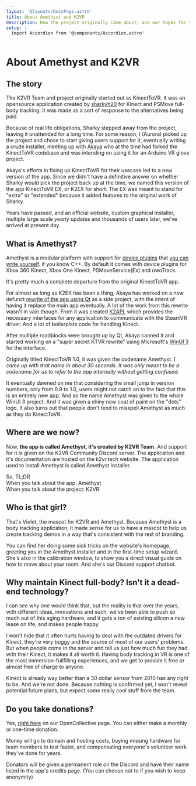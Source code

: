 ```yaml
---
layout: '@layouts/DocsPage.astro'
title: About Amethyst and K2VR
description: How the project originally came about, and our hopes for the future
setup: | 
  import Accordion from '@components/Accordion.astro'
---
```

# About Amethyst and K2VR
## The story
The K2VR Team and project originally started out as KinectToVR. It was an opensource application created by [sharkyh20](https://github.com/sharkyh20) for Kinect and PSMove full-body tracking. It was made as a sort of response to the alternatives being paid.

Because of real life obligations, Sharky stepped away from the project, leaving it unattended for a long time. For some reason, I (Aurora) picked up the project and chose to start giving users support for it, eventually writing a crude installer, meeting up with [Akaya](https://github.com/KimihikoAkayasaki) who at the time had forked the KinectToVR codebase and was intending on using it for an Arduino VR glove project.

Akaya's efforts in fixing up KinectToVR for their usecase led to a new version of the app. Since we didn't have a definitive answer on whether Sharky would pick the project back up at the time, we named this version of the app KinectToVR EX, or K2EX for short. The EX was meant to stand for "extra" or "extended" because it added features to the original work of Sharky.

Years have passed, and an official website, custom graphical installer, multiple large scale *yearly* updates and thousands of users later, we've arrived at present day.

## What is Amethyst?
Amethyst is a modular platform with support for [device plugins](app/overview#4) that [you can write yourself](https://github.com/KinectToVR/K2TrackingDevice-Samples). if you know C++. By default it comes with device plugins for Xbox 360 Kinect, Xbox One Kinect, PSMoveService(Ex) and owoTrack.

It's pretty much a complete departure from the original KinectToVR app.

 For almost as long as K2EX has been a thing, Akaya has worked on a now defunct [rewrite of the app using Qt](https://github.com/kinecttovr/k2vr-application) as a side project, with the intent of having it replace the main app eventually. A lot of the work from this rewrite wasn't in vain though. From it was created [K2API](https://github.com/KinectToVR/K2TrackingDevice-Samples/blob/main/DEVICES.md), which provides the necessary interfaces for any application to communicate with the SteamVR driver. And a lot of boilerplate code for handling Kinect.

After multiple roadblocks were brought up by Qt, Akaya canned it and started working on a "super secret KTVR rewrite" using Microsoft's [WinUI 3](https://docs.microsoft.com/en-us/windows/apps/winui/) for the interface.

Originally titled KinectToVR 1.0, it was given the codename Amethyst. *I came up with that name in about 30 seconds. It was only meant to be a codename for us to refer to the app internally without getting confused.*

It eventually dawned on me that considering the small jump in version numbers, only from 0.9 to 1.0, users might not catch on to the fact that this is an entirely new app. And so the name Amethyst was given to the whole WinUI 3 project. And it was given a shiny new coat of paint on the "dots" logo. It also turns out that people don't tend to misspell Amethyst as much as they do KinectToVR.

## Where are we now?
Now, **the app is called Amethyst, it's created by K2VR Team.** And support for it is given on the K2VR Community Discord server. The application and it's documentation are hosted on the k2vr.tech website. The application used to install Amethyst is called Amethyst Installer.

So, TL;DR  
When you talk about the app: Amethyst  
When you talk about the project: K2VR

## Who is that girl?
That's Violet, the mascot for K2VR and Amethyst. Because Amethyst is a body tracking application, it made sense for us to have a mascot to help us create tracking demos in a way that's consistent with the rest of branding.

You can find her doing some sick tricks on the website's homepage, greeting you in the Amethyst installer and in the first-time setup wizard. She's also in the calibration window, to show you a direct visual guide on how to move about your room. And she's our Discord support chatbot.

## Why maintain Kinect full-body? Isn't it a dead-end technology?
I can see why one would think that, but the reality is that over the years, with different ideas, innovations and such, we've been able to push so much out of this aging hardware, and it gets a ton of existing silicon a new lease on life, and makes people happy.

I won't hide that it often hurts having to deal with the outdated drivers for Kinect, they're very buggy and the source of most of our users' problems. But when people come in the server and tell us just how much fun they had with their Kinect, it makes it all worth it. Having body tracking in VR is one of the most immersion-fullfilling experiences, and we get to provide it free or almost free of charge to anyone.

Kinect is already way better than a 30 dollar sensor from 2010 has any right to be. And we're not done. Because nothing is confirmed yet, I won't reveal potential future plans, but expect some really cool stuff from the team.

## Do you take donations?
Yes, [right here](https://opencollective.com/k2vr) on our OpenCollective page. You can either make a monthly or one-time donation.

Money will go to domain and hosting costs, buying missing hardware for team members to test faster, and compensating everyone's volunteer work they've done for years.

Donators will be given a permanent role on the Discord and have their name listed in the app's credits page. (You can choose not to if you wish to keep anonymity)